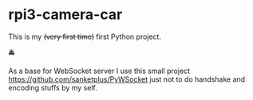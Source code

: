 # rpi3-camera-car

This is my <del>(very first time)</del> first Python project.

:oncoming_police_car:


As a base for WebSocket server I use this small project
https://github.com/sanketplus/PyWSocket
just not to do handshake and encoding stuffs by my self.